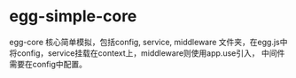 # egg-simple-core
egg-core 核心简单模拟，包括config, service, middleware 文件夹，在egg.js中将config，service挂载在context上，middleware则使用app.use引入，
中间件需要在config中配置。
